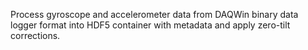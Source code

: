 Process gyroscope and accelerometer data from DAQWin binary data logger format into HDF5 container with metadata and apply zero-tilt corrections.
